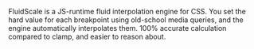 FluidScale is a JS-runtime fluid interpolation engine for CSS. You set the hard value for each breakpoint using old-school media queries, and the engine automatically interpolates them. 100% accurate calculation compared to clamp, and easier to reason about.
